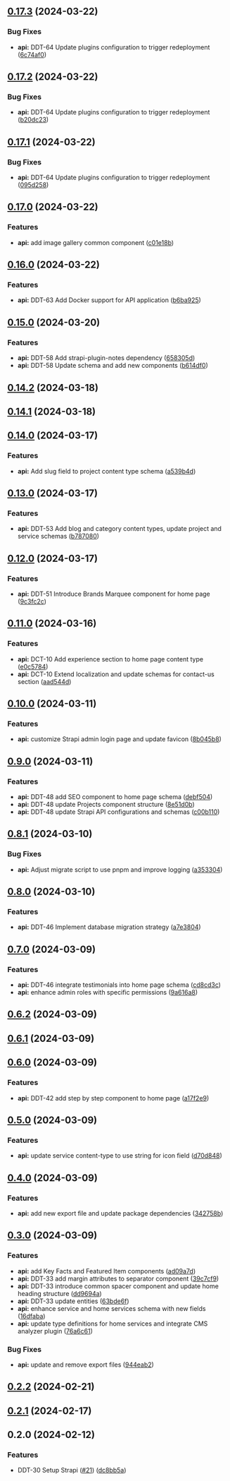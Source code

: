 

## [0.17.3](https://github.com/Deft-Dodo-Web-Development/website/compare/@deft-dodo/api-v0.17.2...@deft-dodo/api-v0.17.3) (2024-03-22)


### Bug Fixes

* **api:** DDT-64 Update plugins configuration to trigger redeployment ([6c74af0](https://github.com/Deft-Dodo-Web-Development/website/commit/6c74af09bddf9ad624c967a4624ae6ad41a06c34))

## [0.17.2](https://github.com/Deft-Dodo-Web-Development/website/compare/@deft-dodo/api-v0.17.1...@deft-dodo/api-v0.17.2) (2024-03-22)


### Bug Fixes

* **api:** DDT-64 Update plugins configuration to trigger redeployment ([b20dc23](https://github.com/Deft-Dodo-Web-Development/website/commit/b20dc2367ee7667207818a7100c2c2e1b2cab3ee))

## [0.17.1](https://github.com/Deft-Dodo-Web-Development/website/compare/@deft-dodo/api-v0.17.0...@deft-dodo/api-v0.17.1) (2024-03-22)


### Bug Fixes

* **api:** DDT-64 Update plugins configuration to trigger redeployment ([095d258](https://github.com/Deft-Dodo-Web-Development/website/commit/095d25855a288e45b398a5ef6c926ebfaa6f9a40))

## [0.17.0](https://github.com/Deft-Dodo-Web-Development/website/compare/@deft-dodo/api-v0.16.0...@deft-dodo/api-v0.17.0) (2024-03-22)


### Features

* **api:** add image gallery common component ([c01e18b](https://github.com/Deft-Dodo-Web-Development/website/commit/c01e18b0d29e0068a42712f42d73dbd3c4a1736f))

## [0.16.0](https://github.com/Deft-Dodo-Web-Development/website/compare/@deft-dodo/api-v0.15.0...@deft-dodo/api-v0.16.0) (2024-03-22)


### Features

* **api:** DDT-63 Add Docker support for API application ([b6ba925](https://github.com/Deft-Dodo-Web-Development/website/commit/b6ba92502265a691b622fd9d3727befe2ef6b80a))

## [0.15.0](https://github.com/zitdevs/deft-dodo/compare/@deft-dodo/api-v0.14.2...@deft-dodo/api-v0.15.0) (2024-03-20)


### Features

* **api:** DDT-58 Add strapi-plugin-notes dependency ([658305d](https://github.com/zitdevs/deft-dodo/commit/658305d27ca3d7c17bf89d6f63d11a34f3918a7c))
* **api:** DDT-58 Update schema and add new components ([b614df0](https://github.com/zitdevs/deft-dodo/commit/b614df099f61afd3037b1972e04c87636cd5face))

## [0.14.2](https://github.com/zitdevs/deft-dodo/compare/@deft-dodo/api-v0.14.1...@deft-dodo/api-v0.14.2) (2024-03-18)

## [0.14.1](https://github.com/zitdevs/deft-dodo/compare/@deft-dodo/api-v0.14.0...@deft-dodo/api-v0.14.1) (2024-03-18)

## [0.14.0](https://github.com/zitdevs/deft-dodo/compare/@deft-dodo/api-v0.13.0...@deft-dodo/api-v0.14.0) (2024-03-17)


### Features

* **api:** Add slug field to project content type schema ([a539b4d](https://github.com/zitdevs/deft-dodo/commit/a539b4da30fe9d8aaf7509634976c05ec0ca430d))

## [0.13.0](https://github.com/zitdevs/deft-dodo/compare/@deft-dodo/api-v0.12.0...@deft-dodo/api-v0.13.0) (2024-03-17)


### Features

* **api:** DDT-53 Add blog and category content types, update project and service schemas ([b787080](https://github.com/zitdevs/deft-dodo/commit/b787080694fe0b07550f78eb5be5af0e34c83c2a))

## [0.12.0](https://github.com/zitdevs/deft-dodo/compare/@deft-dodo/api-v0.11.0...@deft-dodo/api-v0.12.0) (2024-03-17)


### Features

* **api:** DDT-51 Introduce Brands Marquee component for home page ([9c3fc2c](https://github.com/zitdevs/deft-dodo/commit/9c3fc2c4a409896831403b9bacfaaf9a3d9db23e))

## [0.11.0](https://github.com/zitdevs/deft-dodo/compare/@deft-dodo/api-v0.10.0...@deft-dodo/api-v0.11.0) (2024-03-16)


### Features

* **api:** DCT-10 Add experience section to home page content type ([e0c5784](https://github.com/zitdevs/deft-dodo/commit/e0c5784635453bf4ace5a5aa33da565221745a9d))
* **api:** DCT-10 Extend localization and update schemas for contact-us section ([aad544d](https://github.com/zitdevs/deft-dodo/commit/aad544d3602e272ecdc910a0d680114f472227ad))

## [0.10.0](https://github.com/zitdevs/deft-dodo/compare/@deft-dodo/api-v0.9.0...@deft-dodo/api-v0.10.0) (2024-03-11)


### Features

* **api:** customize Strapi admin login page and update favicon ([8b045b8](https://github.com/zitdevs/deft-dodo/commit/8b045b8253b0672d3cf83721008acd5044fda2ff))

## [0.9.0](https://github.com/zitdevs/deft-dodo/compare/@deft-dodo/api-v0.8.1...@deft-dodo/api-v0.9.0) (2024-03-11)


### Features

* **api:** DDT-48 add SEO component to home page schema ([debf504](https://github.com/zitdevs/deft-dodo/commit/debf5044079db12aede6687c335bdb35069035e5))
* **api:** DDT-48 update Projects component structure ([8e51d0b](https://github.com/zitdevs/deft-dodo/commit/8e51d0bb7d0e6692e07df4a850f1fa069fd4c4b3))
* **api:** DDT-48 update Strapi API configurations and schemas ([c00b110](https://github.com/zitdevs/deft-dodo/commit/c00b1102548a5407cbc125ca7639b2032b3ecbed))

## [0.8.1](https://github.com/zitdevs/deft-dodo/compare/@deft-dodo/api-v0.8.0...@deft-dodo/api-v0.8.1) (2024-03-10)


### Bug Fixes

* **api:** Adjust migrate script to use pnpm and improve logging ([a353304](https://github.com/zitdevs/deft-dodo/commit/a3533042d28af9208b18ca91a0d6a871b35fdffc))

## [0.8.0](https://github.com/zitdevs/deft-dodo/compare/@deft-dodo/api-v0.7.0...@deft-dodo/api-v0.8.0) (2024-03-10)


### Features

* **api:** DDT-46 Implement database migration strategy ([a7e3804](https://github.com/zitdevs/deft-dodo/commit/a7e3804c832c4b5131660959a8fd90c8e97fbaec))

## [0.7.0](https://github.com/zitdevs/deft-dodo/compare/@deft-dodo/api-v0.6.2...@deft-dodo/api-v0.7.0) (2024-03-09)


### Features

* **api:** DDT-46 integrate testimonials into home page schema ([cd8cd3c](https://github.com/zitdevs/deft-dodo/commit/cd8cd3c904745d27864a74627be450815e91ba30))
* **api:** enhance admin roles with specific permissions ([9a616a8](https://github.com/zitdevs/deft-dodo/commit/9a616a8694b335b3986fffd459c45e4130782932))

## [0.6.2](https://github.com/zitdevs/deft-dodo/compare/@deft-dodo/api-v0.6.1...@deft-dodo/api-v0.6.2) (2024-03-09)

## [0.6.1](https://github.com/zitdevs/deft-dodo/compare/@deft-dodo/api-v0.6.0...@deft-dodo/api-v0.6.1) (2024-03-09)

## [0.6.0](https://github.com/zitdevs/deft-dodo/compare/@deft-dodo/api-v0.5.0...@deft-dodo/api-v0.6.0) (2024-03-09)


### Features

* **api:** DDT-42 add step by step component to home page ([a17f2e9](https://github.com/zitdevs/deft-dodo/commit/a17f2e976db1afc1b60b739443b9c1b6aa2d6874))

## [0.5.0](https://github.com/zitdevs/deft-dodo/compare/@deft-dodo/api-v0.4.0...@deft-dodo/api-v0.5.0) (2024-03-09)


### Features

* **api:** update service content-type to use string for icon field ([d70d848](https://github.com/zitdevs/deft-dodo/commit/d70d848d545d0429a04240aba2243f4806187bb0))

## [0.4.0](https://github.com/zitdevs/deft-dodo/compare/@deft-dodo/api-v0.3.0...@deft-dodo/api-v0.4.0) (2024-03-09)


### Features

* **api:** add new export file and update package dependencies ([342758b](https://github.com/zitdevs/deft-dodo/commit/342758bd0e169b287d471b6fe7e13d287463a2d6))

## [0.3.0](https://github.com/zitdevs/deft-dodo/compare/@deft-dodo/api-v0.2.2...@deft-dodo/api-v0.3.0) (2024-03-09)


### Features

* **api:** add Key Facts and Featured Item components ([ad09a7d](https://github.com/zitdevs/deft-dodo/commit/ad09a7dd75bec3c0dfb896e19a08a807f6f88313))
* **api:** DDT-33 add margin attributes to separator component ([39c7cf9](https://github.com/zitdevs/deft-dodo/commit/39c7cf9b576eec8dbb295ca5bdd0df3d1a1da511))
* **api:** DDT-33 introduce common spacer component and update home heading structure ([dd9694a](https://github.com/zitdevs/deft-dodo/commit/dd9694a9178873006367e44a5dad4dd41378ab86))
* **api:** DDT-33 update entities ([63bde6f](https://github.com/zitdevs/deft-dodo/commit/63bde6f14c712d561165de20d431bca47931dacd))
* **api:** enhance service and home services schema with new fields ([16dfaba](https://github.com/zitdevs/deft-dodo/commit/16dfaba5c10a6c2c6e42cb1789228c3069caf407))
* **api:** update type definitions for home services and integrate CMS analyzer plugin ([76a6c61](https://github.com/zitdevs/deft-dodo/commit/76a6c611c4033c30f47c6b7ef9f920d461d88302))


### Bug Fixes

* **api:** update and remove export files ([944eab2](https://github.com/zitdevs/deft-dodo/commit/944eab294adb9d83a8662c12f7b30c8a7e9e1647))

## [0.2.2](https://github.com/zitdevs/deft-dodo/compare/@deft-dodo/api-v0.2.1...@deft-dodo/api-v0.2.2) (2024-02-21)

## [0.2.1](https://github.com/zitdevs/deft-dodo/compare/@deft-dodo/api-v0.2.0...@deft-dodo/api-v0.2.1) (2024-02-17)

## 0.2.0 (2024-02-12)


### Features

* DDT-30  Setup Strapi ([#21](https://github.com/zitdevs/deft-dodo/issues/21)) ([dc8bb5a](https://github.com/zitdevs/deft-dodo/commit/dc8bb5a7722d3d9657f297da1631b235eb1ef9fe))
